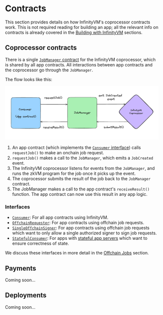 # Contracts

This section provides details on _how_ InfinityVM's coprocessor contracts work. This is not required reading for building an app; all the relevant info on contracts is already covered in the [Building with InfinityVM](../integration/README.md) sections.

## Coprocessor contracts

There is a single [`JobManager` contract](https://github.com/InfinityVM/InfinityVM/blob/main/contracts/src/coprocessor/JobManager.sol) for the InfinityVM coprocessor, which is shared by all app contracts. All interactions between app contracts and the coprocessor go through the `JobManager`.

The flow looks like this:

![contracts](../assets/contracts.png)

1. An app contract (which implements the [`Consumer` interface](https://github.com/InfinityVM/InfinityVM/blob/main/contracts/src/coprocessor/Consumer.sol)) calls `requestJob()` to make an onchain job request.
1. `requestJob()` makes a call to the `JobManager`, which emits a `JobCreated` event.
1. The InfinityVM coprocessor listens for events from the `JobManager`, and runs the zkVM program for the job once it picks up the event.
1. The coprocessor submits the result of the job back to the `JobManager` contract.
1. The JobManager makes a call to the app contract's `receiveResult()` function. The app contract can now use this result in any app logic.

### Interfaces

- [`Consumer`](https://github.com/InfinityVM/InfinityVM/blob/main/contracts/src/coprocessor/Consumer.sol): For all app contracts using InfinityVM.
- [`OffchainRequester`](https://github.com/InfinityVM/InfinityVM/blob/main/contracts/src/coprocessor/OffchainRequester.sol): For app contracts using offchain job requests.
- [`SingleOffchainSigner`](https://github.com/InfinityVM/InfinityVM/blob/main/contracts/src/coprocessor/SingleOffchainSigner.sol): For app contracts using offchain job requests which want to only allow a single authorized signer to sign job requests.
- [`StatefulConsumer`](https://github.com/InfinityVM/InfinityVM/blob/main/contracts/src/coprocessor/StatefulConsumer.sol): For apps with [stateful app servers](../integration/offchain.md#stateful-app-servers) which want to ensure correctness of state.

We discuss these interfaces in more detail in the [Offchain Jobs](../integration/offchain.md) section.

## Payments

Coming soon...

## Deployments

Coming soon...
